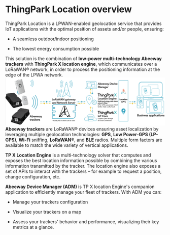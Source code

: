 
# ThingPark Location overview
ThingPark Location is a LPWAN-enabled geolocation service that provides IoT applications with the optimal position of assets and/or people, ensuring:
* A seamless outdoor/indoor positioning<br/>

* The lowest energy consumption possible

This solution is the combination of **low-power multi-technology Abeeway trackers** with **ThingPark X location engine**, which communicates over a LoRaWAN® network, in order to process the positioning information at the edge of the LPWA network.
<img src="./images/LP-GPS-ABEEWAY_08.png" border="0" />
**Abeeway trackers** are LoRaWAN® devices ensuring asset localization by leveraging multiple geolocation technologies: **GPS**, **Low Power-GPS (LP-GPS)**, **Wi-Fi** sniffing, **LoRaWAN®**, and **BLE** radios. Multiple form factors are available to match the wide variety of vertical applications.

**TP X Location Engine** is a multi-technology solver that computes and exposes the best location information possible by combining the various information transmitted by the tracker. The location engine also exposes a set of APIs to interact with the trackers – for example to request a position, change configuration, etc.

**Abeeway Device Manager (ADM)** is TP X location Engine's companion application to efficiently manage your fleet of trackers. With ADM you can:
* Manage your trackers configuration<br/>

* Visualize your trackers on a map
* Assess your trackers' behavior and performance, visualizing their key metrics at a glance.


